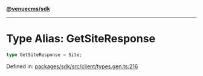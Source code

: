 [**@venuecms/sdk**](../Index.md)

***

# Type Alias: GetSiteResponse

```ts
type GetSiteResponse = Site;
```

Defined in: [packages/sdk/src/client/types.gen.ts:216](https://github.com/venuecms/sdk/blob/6283acc845335a99eac7e210bd07dad1da30061f/packages/sdk/src/client/types.gen.ts#L216)
